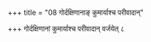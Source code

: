 +++
title = "08 गोर्दक्षिणानाङ् कुमार्याश्च परीवादान्"

+++
गोर्दक्षिणानां कुमार्याश्च परीवादान् वर्जयेत् ८